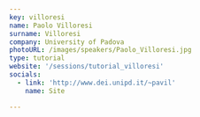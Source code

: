 ```yaml
---
key: villoresi
name: Paolo Villoresi
surname: Villoresi
company: University of Padova
photoURL: /images/speakers/Paolo_Villoresi.jpg
type: tutorial
website: '/sessions/tutorial_villoresi'
socials:
  - link: 'http://www.dei.unipd.it/~pavil'
    name: Site

---
```

